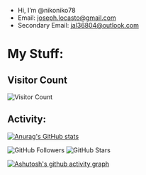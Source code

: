 - Hi, I’m @nikoniko78
- Email: joseph.locasto@gmail.com
- Secondary Email: jal36804@outlook.com

# My Stuff:
## Visitor Count
![Visitor Count](https://profile-counter.glitch.me/nikoniko78/count.svg)

## Activity: 
[![Anurag's GitHub stats](https://github-readme-stats.vercel.app/api?username=nikoniko78&show_icons=true&theme=dark)](https://github.com/anuraghazra/github-readme-stats)

![GitHub Followers](https://img.shields.io/github/followers/nikoniko78?label=Followers&style=social)
![GitHub Stars](https://img.shields.io/github/stars/nikoniko78?label=Stars&style=social)

[![Ashutosh's github activity graph](https://github-readme-activity-graph.vercel.app/graph?username=nikoniko78&theme=react-dark)](https://github.com/Ashutosh00710/github-readme-activity-graph)






<!---
nikoniko78/nikoniko78 is a ✨ special ✨ repository because its `README.md` (this file) appears on your GitHub profile.
You can click the Preview link to take a look at your changes.
--->
